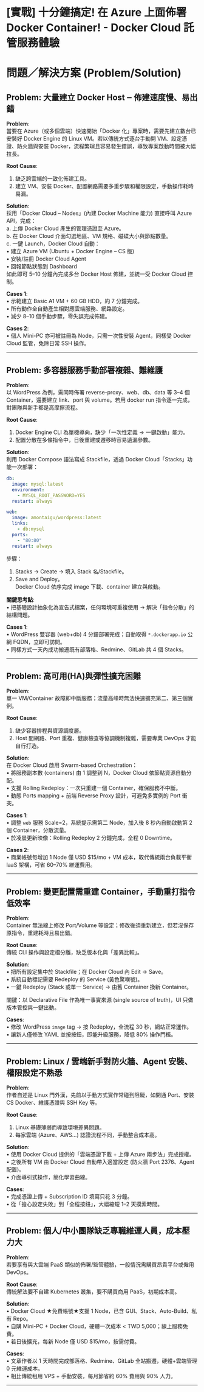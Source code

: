 # [實戰] 十分鐘搞定! 在 Azure 上面佈署 Docker Container! - Docker Cloud 託管服務體驗

# 問題／解決方案 (Problem/Solution)

## Problem: 大量建立 Docker Host ‒ 佈建速度慢、易出錯  

**Problem**:  
當要在 Azure（或多個雲端）快速開始「Docker 化」專案時，需要先建立數台已安裝好 Docker Engine 的 Linux VM。若以傳統方式逐台手動開 VM、設定憑證、防火牆與安裝 Docker，流程繁瑣且容易發生錯誤，導致專案啟動時間被大幅拉長。  

**Root Cause**:  
1. 缺乏跨雲端的一致化佈建工具。  
2. 建立 VM、安裝 Docker、配置網路需要多重步驟和權限設定，手動操作耗時易漏。  

**Solution**:  
採用「Docker Cloud – Nodes」(內建 Docker Machine 能力) 直接呼叫 Azure API，完成：  
a. 上傳 Docker Cloud 產生的管理憑證至 Azure。  
b. 在 Docker Cloud 介面勾選地區、VM 規格、磁碟大小與節點數量。  
c. 一鍵 Launch，Docker Cloud 自動：  
   • 建立 Azure VM (Ubuntu + Docker Engine – CS 版)  
   • 安裝/註冊 Docker Cloud Agent  
   • 回報節點狀態到 Dashboard  
如此即可 5–10 分鐘內完成多台 Docker Host 佈建，並統一受 Docker Cloud 控制。  

**Cases 1**:  
• 示範建立 Basic A1 VM + 60 GB HDD，約 7 分鐘完成。  
• 所有動作全自動產生相對應雲端服務、網路設定。  
• 減少 8–10 個手動步驟，零失誤完成佈建。  

**Cases 2**:  
• 個人 Mini-PC 亦可被註冊為 Node，只需一次性安裝 Agent，同樣受 Docker Cloud 監管，免除日常 SSH 操作。  

---

## Problem: 多容器服務手動部署複雜、難維護  

**Problem**:  
以 WordPress 為例，需同時佈署 reverse-proxy、web、db、data 等 3–4 個 Container，還要建立 link、port 與 volume。若用 docker run 指令逐一完成，對團隊與新手都是高摩擦流程。  

**Root Cause**:  
1. Docker Engine CLI 為單機導向，缺少「一次性定義 → 一鍵啟動」能力。  
2. 配置分散在多條指令中，日後重建或遷移時容易遺漏參數。  

**Solution**:  
利用 Docker Compose 語法寫成 Stackfile，透過 Docker Cloud「Stacks」功能一次部署：  

```yaml
db:
  image: mysql:latest
  environment:
    - MYSQL_ROOT_PASSWORD=YES
  restart: always

web:
  image: amontaigu/wordpress:latest
  links:
    - db:mysql
  ports:
    - "80:80"
  restart: always
```

步驟：  
1. Stacks → Create → 填入 Stack 名/Stackfile。  
2. Save and Deploy。  
Docker Cloud 依序完成 image 下載、container 建立與啟動。  

**關鍵思考點**:  
• 把基礎設計抽象化為宣告式檔案，任何環境可重複使用 → 解決「指令分散」的結構問題。  

**Cases 1**:  
• WordPress 雙容器 (web+db) 4 分鐘部署完成；自動取得 `*.dockerapp.io` 公網 FQDN，立即可訪問。  
• 同樣方式一天內成功搬遷既有部落格、Redmine、GitLab 共 4 個 Stacks。  

---

## Problem: 高可用(HA)與彈性擴充困難  

**Problem**:  
單一 VM/Container 故障即中斷服務；流量高峰時無法快速擴充第二、第三個實例。  

**Root Cause**:  
1. 缺少容器排程與資源調度層。  
2. Host 間網路、Port 重複、健康檢查等協調機制複雜，需要專業 DevOps 才能自行打造。  

**Solution**:  
在 Docker Cloud 啟用 Swarm-based Orchestration：  
• 將服務副本數 (containers) 由 1 調整到 N，Docker Cloud 依節點資源自動分配。  
• 支援 Rolling Redeploy：一次只重建一個 Container，確保服務不中斷。  
• 動態 Ports mapping + 前端 Reverse Proxy 設計，可避免多實例的 Port 衝突。  

**Cases 1**:  
• 調整 `web` 服務 Scale=2，系統提示需第二 Node，加入後 8 秒內自動啟動第 2 個 Container，分散流量。  
• 於凌晨更新映像：Rolling Redeploy 2 分鐘完成，全程 0 Downtime。  

**Cases 2**:  
• 商業帳號每增加 1 Node 僅 USD $15/mo + VM 成本，取代傳統兩台負載平衡 IaaS 架構，可省 60–70% 維運費用。  

---

## Problem: 變更配置需重建 Container，手動重打指令低效率  

**Problem**:  
Container 無法線上修改 Port/Volume 等設定；修改後須重新建立，但若沒保存原指令，重建耗時且易出錯。  

**Root Cause**:  
傳統 CLI 操作與設定檔分離，缺乏版本化與「差異比較」。  

**Solution**:  
• 把所有設定集中於 Stackfile；在 Docker Cloud 內 Edit → Save。  
• 系統自動標記需要 Redeploy 的 Service (黃色驚嘆號)。  
• 一鍵 Redeploy (Stack 或單一 Service) → 由舊 Container 換新 Container。  

關鍵：以 Declarative File 作為唯一事實來源 (single source of truth)，UI 只做版本管控與一鍵出動。  

**Cases**:  
• 修改 WordPress `image` tag → 按 Redeploy，全流程 30 秒，網站正常運作。  
• 讓新人僅修改 YAML 並按按鈕，即能升級服務，降低 80% 操作門檻。  

---

## Problem: Linux / 雲端新手對防火牆、Agent 安裝、權限設定不熟悉  

**Problem**:  
作者自述是 Linux 門外漢，先前以手動方式實作常碰到阻礙，如開通 Port、安裝 CS Docker、維護憑證與 SSH Key 等。  

**Root Cause**:  
1. Linux 基礎薄弱而導致環境差異問題。  
2. 每家雲端 (Azure、AWS…) 認證流程不同，手動整合成本高。  

**Solution**:  
• 使用 Docker Cloud 提供的「雲端憑證下載 + 上傳 Azure 兩步法」完成授權。  
• 之後所有 VM 由 Docker Cloud 自動帶入適當設定 (防火牆 Port 2376、Agent 配置)。  
• 介面導引式操作，簡化學習曲線。  

**Cases**:  
• 完成憑證上傳 + Subscription ID 填寫只花 3 分鐘。  
• 從「擔心設定失敗」到「全程按鈕」，大幅縮短 1–2 天摸索時間。  

---

## Problem: 個人/中小團隊缺乏專職維運人員，成本壓力大  

**Problem**:  
若要享有與大雲端 PaaS 類似的佈署/監管體驗，一般情況需購買昂貴平台或僱用 DevOps。  

**Root Cause**:  
傳統解法要不自建 Kubernetes 叢集，要不購買商用 PaaS，初期成本高。  

**Solution**:  
• Docker Cloud ★免費帳號★支援 1 Node，已含 GUI、Stack、Auto-Build、私有 Repo。  
• 自購 Mini-PC + Docker Cloud，硬體一次成本 < TWD 5,000；線上服務免費。  
• 若日後擴充，每新 Node 僅 USD $15/mo，按需付費。  

**Cases**:  
• 文章作者以 1 天時間完成部落格、Redmine、GitLab 全站搬遷，硬體+雲端管理 0 元維運成本。  
• 相比傳統租用 VPS + 手動安裝，每月節省約 60% 費用與 90% 人力。  

---